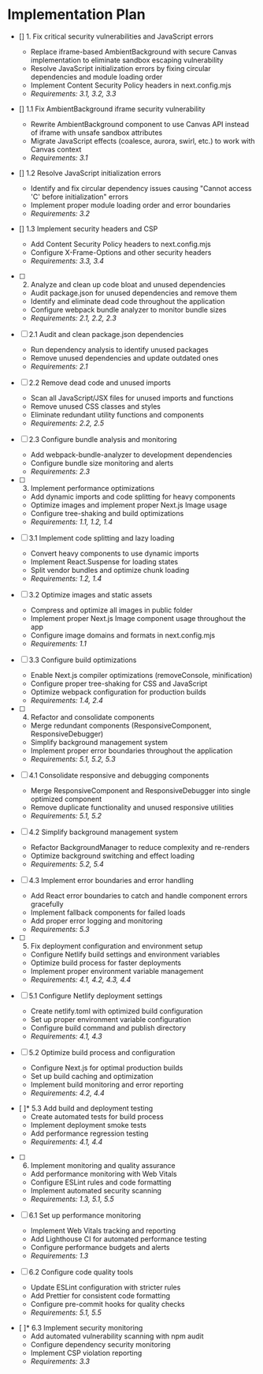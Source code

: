 # Implementation Plan

- [] 1. Fix critical security vulnerabilities and JavaScript errors
  - Replace iframe-based AmbientBackground with secure Canvas implementation to eliminate sandbox escaping vulnerability
  - Resolve JavaScript initialization errors by fixing circular dependencies and module loading order
  - Implement Content Security Policy headers in next.config.mjs
  - _Requirements: 3.1, 3.2, 3.3_

- [] 1.1 Fix AmbientBackground iframe security vulnerability
  - Rewrite AmbientBackground component to use Canvas API instead of iframe with unsafe sandbox attributes
  - Migrate JavaScript effects (coalesce, aurora, swirl, etc.) to work with Canvas context
  - _Requirements: 3.1_

- [] 1.2 Resolve JavaScript initialization errors
  - Identify and fix circular dependency issues causing "Cannot access 'C' before initialization" errors
  - Implement proper module loading order and error boundaries
  - _Requirements: 3.2_

- [] 1.3 Implement security headers and CSP
  - Add Content Security Policy headers to next.config.mjs
  - Configure X-Frame-Options and other security headers
  - _Requirements: 3.3, 3.4_

- [ ] 2. Analyze and clean up code bloat and unused dependencies
  - Audit package.json for unused dependencies and remove them
  - Identify and eliminate dead code throughout the application
  - Configure webpack bundle analyzer to monitor bundle sizes
  - _Requirements: 2.1, 2.2, 2.3_

- [ ] 2.1 Audit and clean package.json dependencies
  - Run dependency analysis to identify unused packages
  - Remove unused dependencies and update outdated ones
  - _Requirements: 2.1_

- [ ] 2.2 Remove dead code and unused imports
  - Scan all JavaScript/JSX files for unused imports and functions
  - Remove unused CSS classes and styles
  - Eliminate redundant utility functions and components
  - _Requirements: 2.2, 2.5_

- [ ] 2.3 Configure bundle analysis and monitoring
  - Add webpack-bundle-analyzer to development dependencies
  - Configure bundle size monitoring and alerts
  - _Requirements: 2.3_

- [ ] 3. Implement performance optimizations
  - Add dynamic imports and code splitting for heavy components
  - Optimize images and implement proper Next.js Image usage
  - Configure tree-shaking and build optimizations
  - _Requirements: 1.1, 1.2, 1.4_

- [ ] 3.1 Implement code splitting and lazy loading
  - Convert heavy components to use dynamic imports
  - Implement React.Suspense for loading states
  - Split vendor bundles and optimize chunk loading
  - _Requirements: 1.2, 1.4_

- [ ] 3.2 Optimize images and static assets
  - Compress and optimize all images in public folder
  - Implement proper Next.js Image component usage throughout the app
  - Configure image domains and formats in next.config.mjs
  - _Requirements: 1.1_

- [ ] 3.3 Configure build optimizations
  - Enable Next.js compiler optimizations (removeConsole, minification)
  - Configure proper tree-shaking for CSS and JavaScript
  - Optimize webpack configuration for production builds
  - _Requirements: 1.4, 2.4_

- [ ] 4. Refactor and consolidate components
  - Merge redundant components (ResponsiveComponent, ResponsiveDebugger)
  - Simplify background management system
  - Implement proper error boundaries throughout the application
  - _Requirements: 5.1, 5.2, 5.3_

- [ ] 4.1 Consolidate responsive and debugging components
  - Merge ResponsiveComponent and ResponsiveDebugger into single optimized component
  - Remove duplicate functionality and unused responsive utilities
  - _Requirements: 5.1, 5.2_

- [ ] 4.2 Simplify background management system
  - Refactor BackgroundManager to reduce complexity and re-renders
  - Optimize background switching and effect loading
  - _Requirements: 5.2, 5.4_

- [ ] 4.3 Implement error boundaries and error handling
  - Add React error boundaries to catch and handle component errors gracefully
  - Implement fallback components for failed loads
  - Add proper error logging and monitoring
  - _Requirements: 5.3_

- [ ] 5. Fix deployment configuration and environment setup
  - Configure Netlify build settings and environment variables
  - Optimize build process for faster deployments
  - Implement proper environment variable management
  - _Requirements: 4.1, 4.2, 4.3, 4.4_

- [ ] 5.1 Configure Netlify deployment settings
  - Create netlify.toml with optimized build configuration
  - Set up proper environment variable configuration
  - Configure build command and publish directory
  - _Requirements: 4.1, 4.3_

- [ ] 5.2 Optimize build process and configuration
  - Configure Next.js for optimal production builds
  - Set up build caching and optimization
  - Implement build monitoring and error reporting
  - _Requirements: 4.2, 4.4_

- [ ]* 5.3 Add build and deployment testing
  - Create automated tests for build process
  - Implement deployment smoke tests
  - Add performance regression testing
  - _Requirements: 4.1, 4.4_

- [ ] 6. Implement monitoring and quality assurance
  - Add performance monitoring with Web Vitals
  - Configure ESLint rules and code formatting
  - Implement automated security scanning
  - _Requirements: 1.3, 5.1, 5.5_

- [ ] 6.1 Set up performance monitoring
  - Implement Web Vitals tracking and reporting
  - Add Lighthouse CI for automated performance testing
  - Configure performance budgets and alerts
  - _Requirements: 1.3_

- [ ] 6.2 Configure code quality tools
  - Update ESLint configuration with stricter rules
  - Add Prettier for consistent code formatting
  - Configure pre-commit hooks for quality checks
  - _Requirements: 5.1, 5.5_

- [ ]* 6.3 Implement security monitoring
  - Add automated vulnerability scanning with npm audit
  - Configure dependency security monitoring
  - Implement CSP violation reporting
  - _Requirements: 3.3_